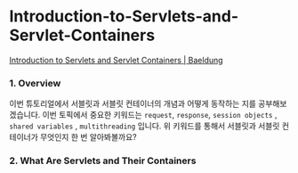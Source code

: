 # Introduction-to-Servlets-and-Servlet-Containers 
[Introduction to Servlets and Servlet Containers | Baeldung](https://www.baeldung.com/java-servlets-containers-intro)


### 1. Overview 

이번 튜토리얼에서 서블릿과 서블릿 컨테이너의 개념과 어떻게 동작하는 지를 공부해보겠습니다. 이번 토픽에서 중요한 키워드는 `request`, `response`, `session objects` , `shared variables` , `multithreading`  입니다. 위 키워드를 통해서 서블릿과 서블릿 컨테이너가 무엇인지 한 번 알아봐볼까요? 

### 2. What Are Servlets and Their Containers

